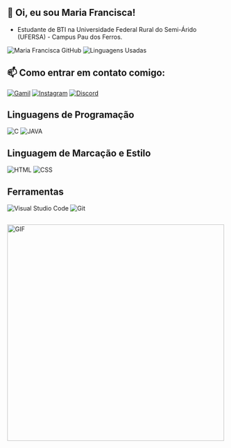 ## 🤗 Oi, eu sou Maria Francisca!

- Estudante de BTI na Universidade Federal Rural do Semi-Árido (UFERSA) - Campus Pau dos Ferros.

![Maria Francisca GitHub](https://github-readme-stats.vercel.app/api?username=mariafr73&show_icons=true&theme=radical)
![Linguagens Usadas](https://github-readme-stats.vercel.app/api/top-langs/?username=mariafr73&layout=compact&show_icons=true&theme=radical)
## 
## 📫 Como entrar em contato comigo:

[![Gamil](https://img.shields.io/badge/Gmail-D14836?style=for-the-badge&logo=gmail&logoColor=white)](mailto:mariafranciscaflor73@hotmail.com)
[![Instagram](https://img.shields.io/badge/Instagram-E4405F?style=for-the-badge&logo=instagram&logoColor=white)](https://www.instagram.com/maria_francisca73/)
[![Discord](https://img.shields.io/badge/Discord-7289DA?style=for-the-badge&logo=discord&logoColor=white)](https://discord.com/channels/@mariafrancisc/)

## Linguagens de Programação

![C](https://img.shields.io/badge/C-00599C?style=for-the-badge&logo=c&logoColor=white)
![JAVA](https://camo.githubusercontent.com/bea90da226e09b503e6c8fde824f4816b98dcf30cd31e803006bf6335af06890/68747470733a2f2f696d672e736869656c64732e696f2f62616467652f6a6176612d2532334544384230302e7376673f7374796c653d666f722d7468652d6261646765266c6f676f3d6f70656e6a646b266c6f676f436f6c6f723d7768697465)

## Linguagem de Marcação e Estilo

![HTML](https://img.shields.io/badge/HTML5-E34F26?style=for-the-badge&logo=html5&logoColor=white)
![CSS](https://img.shields.io/badge/CSS3-1572B6?style=for-the-badge&logo=css3&logoColor=white)

## Ferramentas
![Visual Studio Code](https://camo.githubusercontent.com/3e78414c94a71a544ae82fbe7a2e9d6f0863521d15fde32d2c299cabfbcb9c23/68747470733a2f2f696d672e736869656c64732e696f2f62616467652f56697375616c25323053747564696f253230436f64652d3030373864372e7376673f7374796c653d666f722d7468652d6261646765266c6f676f3d76697375616c2d73747564696f2d636f6465266c6f676f436f6c6f723d7768697465)
![Git](https://camo.githubusercontent.com/b0fb9ad6573ab51d6f22e6fcee7089903fc245c8ef5721219e061a223477e0ad/68747470733a2f2f696d672e736869656c64732e696f2f62616467652f4749542d4534344333303f7374796c653d666f722d7468652d6261646765266c6f676f3d676974266c6f676f436f6c6f723d7768697465)

## 
<img src="https://i.pinimg.com/originals/16/69/e5/1669e57761ccc67fa5e31a09a54764d0.gif" alt="GIF" width="500">
